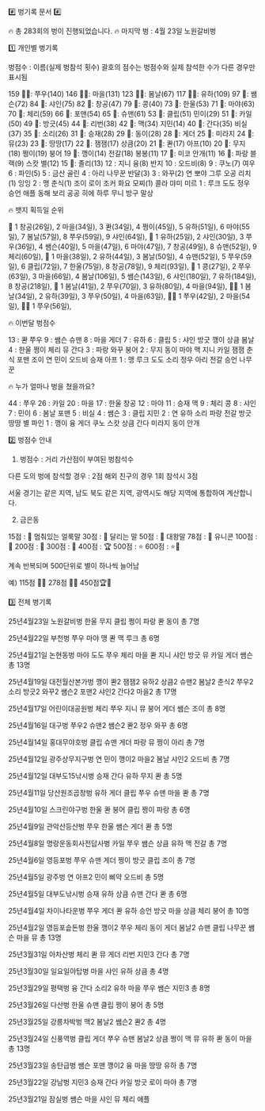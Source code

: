 #️⃣ 벙기록 문서 #️⃣

🔥 총 283회의 벙이 진행되었습니다.
🔥 마지막 벙 : 4월 23일 노원갈비벙

1️⃣  개인별 벙기록

벙점수 : 이름(실제 벙참석 횟수)
괄호의 점수는 벙점수와 실제 참석한 수가 다른 경우만 표시됨

159 🥉🐴: 쭈우(140)
146 🥉🐎: 마을(131)
123 🥉🦓: 봄날(67)
117 🥉🦓: 유하(109)
97 🦄: 쌤슨(72)
84 🦄: 샤인(75)
82 🦄: 창공(47)
79 🦄: 콩(40)
73 🐴: 한울(53)
71 🐴: 마야(63)
70 🐴: 체리(59)
66 🐴: 포맨(54)
65 🐴: 슈맨(61)
53 🐴: 클립(51) 민이(29)
51 🐴: 카일(50)
49 🐎: 방긋(45)
44 🐎: 리번(38)
42 🐎: 맥(34) 지민(14)
40 🐎: 간다(35) 비실(37)
35 🐎: 소리(26)
31 🐎: 승재(28)
29 🦓: 동이(28)
28 🦓: 게더
25 🦓: 미라지
24 🦓: 뮤(23)
23 🦓: 땅땅(17)
22 🦓: 잼잼(17) 상큼(20)
21 🦓: 콴(17) 아프(10)
20 🦓: 무지(18) 쩡이(19) 붕어
19 🦓: 깽이(14) 전갈(18) 봉봉(11)
17 🦓: 미코 안개(11)
16 🦓: 파랑 블랙(9) 스캇 별(12)
15 🦓: 졸리(13)
12 : 지니 융(8) 반지
10 : 오드비(8)
 9 : 쿠노(7) 여우
 6 : 파인(5)
 5 : 금산 골린
 4 : 아리 나무꾼 반달(3)
 3 : 와꾸(2) 연 뽀야 그루 오공 리치(1) 잉잉
 2 : 맹 춘식(1) 조이 로이 조커 화요 모찌(1) 콜라 먀미 미르
 1 : 루크 도도 정우 승언 애플 동해 보리 공공 히에 하루 무니 방구 말상

🔥 뱃지 획득일 순위

🦓
 1 창공(26일), 2 마을(34일), 3 콴(34일),
 4 쩡이(45일), 5 유하(51일), 6 마야(55일),
 7 봄날(57일), 8 쭈우(59일), 9 샤인(64일),
🐎
 1 유하(25일), 2 샤인(30일), 3 쭈우(36일),
 4 쌤슨(40일), 5 마을(47일), 6 마야(47일),
 7 창공(49일), 8 슈맨(52일), 9 체리(60일),
🐴
 1 마을(38일), 2 유하(44일), 3 봄날(50일),
 4 슈맨(52일), 5 쭈우(59일), 6 클립(72일),
 7 한울(75일), 8 창공(78일), 9 체리(93일),
🦄
 1 콩(27일), 2 쭈우(63일), 3 마을(66일),
 4 봄날(106일), 5 쌤슨(143일), 6 샤인(180일),
 7 유하(184일), 8 창공(218일),
🥉
 1 봄날(41일), 2 쭈우(70일), 3 유하(80일),
 4 마을(94일),
🥉🦓
 1 봄날(34일), 2 유하(39일), 3 쭈우(50일),
 4 마을(63일),
🥉🐎
 1 쭈우(42일), 2 마을(54일),
🥉🐴
 1 쭈우(56일),

🔥 이번달 벙점수

13 : 콴 쭈우
 9 : 쌤슨 슈맨
 8 : 마을 게더
 7 : 유하
 6 : 클립
 5 : 샤인 방긋 깽이 상큼 봄날
 4 : 한울 쩡이 체리 뮤 간다
 3 : 파랑 와꾸 붕어
 2 : 무지 동이 마야 맥 지니 카일 잼잼 춘식 포맨 조이 연 민이 오드비 승재 아프
 1 : 맹 루크 도도 소리 정우 아리 전갈 승언 나무꾼

🔥 누가 얼마나 벙을 쳤을까요?

44 : 쭈우
26 : 카일
20 : 마을
17 : 한울 창공
12 : 마야
11 : 승재 맥
 9 : 체리 콩
 8 : 샤인
 7 : 민이
 6 : 봄날 포맨
 5 : 비실
 4 : 쌤슨
 3 : 클립 지민
 2 : 연 유하 소리 파랑 전갈 방긋 땅땅 별 파인
 1 : 깽이 융 게더 쿠노 스캇 상큼 간다 미라지 동이 안개

2️⃣  벙점수 안내

1. 벙점수 : 거리 가산점이 부여된 벙참석수

다른 도의 벙에 참석할 경우 : 2점
해외 친구의 경우 1회 참석시 3점

서울 경기는 같은 지역, 남도 북도 같은 지역,
광역시도 해당 지역에 통합하여 계산합니다.

2. 금은동

15점 : 🦓 멈춰있는 얼룩말
30점 : 🐎 달리는 말
50점 : 🐴 대왕말
78점 : 🦄 유니콘
100점 : 🥉
200점 : 🥈
300점 : 🥇
400점 : 🏆
500점 : ⭐️
600점 : ⭐️🥉

계속 반복되며 500단위로 별이 하나씩 늘어남

예) 115점 🥉🦓
278점 🥈🦄
450점🏆🐴

3️⃣  전체 벙기록

25년4월23일 노원갈비벙
 한울 무지 클립 쩡이 파랑 콴 동이
 총 7명

25년4월22일 부천벙
 쭈우 마야 맹 콴 맥 루크
 총 6명

25년4월21일 논현동벙
 마야 도도 쭈우 체리 마을 콴 지니 샤인 방긋 뮤 카일 게더 쌤슨
 총 13명

25년4월19일 대전월산본가벙
 깽이 콴2 잼잼2 유하2 상큼2 슈맨2 봄날2 춘식2 쭈우2 소리 방긋2 와꾸2 쌤슨2 포맨2 샤인2 간다2 마을2
 총 17명

25년4월17일 어린이대공원벙
 체리 쭈우 지니 뮤 붕어 게더 쌤슨 조이
 총 8명

25년4월16일 대구벙
 쭈우2 슈맨2 쌤슨2 콴2 정우 와꾸
 총 6명

25년4월14일 홍대무야호벙
 클립 슈맨 게더 파랑 뮤 쩡이 아리
 총 7명

25년4월12일 광주상무지구벙
 연 민이 깽이2 마을2 봄날 샤인2 오드비
 총 7명

25년4월12일 대부도15낚시벙
 승재 간다 유하 무지 콴
 총 5명

25년4월11일 당산원조곱창벙
 유하 게더 클립 쭈우 슈맨 마을 콴
 총 7명

25년4월10일 스크린야구벙
 한울 콴 붕어 클립 쩡이 파랑
 총 6명

25년4월9일 관악산등산벙
 쭈우 한울 쌤슨 게더 콴
 총 5명

25년4월8일 명랑운동회사전답사벙
 카일 쭈우 쌤슨 상큼 유하 맥 전갈
 총 7명

25년4월6일 영등포벙
 쭈우 슈맨 게더 쩡이 방긋 클립 조이
 총 7명

25년4월5일 광주벙
 연 아프2 민이 삐약 오드비
 총 5명

25년4월5일 대부도낚시벙
 승재 유하 상큼 슈맨 간다 콴
 총 6명

25년4월4일 차이나타운벙
 쭈우 게더 콴 유하 승언 방긋 마을 상큼 체리 붕어
 총 10명

25년4월2일 영등포솥돈벙
 한울 깽이2 쭈우 체리 동이 게더 봄날2 슈맨 클립 나무꾼 쌤슨 마을 뮤
 총 13명

25년3월31일 아차산벙
 체리 콴 뮤 게더 리번 지민3 간다
 총 7명

25년3월30일 일요일야탑벙
 마을 샤인 유하 상큼
 총 4명

25년3월29일 평택벙
 융 간다 소리2 유하 마을 쭈우 쌤슨 지민3
 총 8명

25년3월26일 다산벙
 한울 슈맨 클립 쩡이 붕어
 총 5명

25년3월25일 강릉차박벙
 맥2 봄날2 쌤슨2 콴2
 총 4명

25년3월24일 신풍역벙
 클립 게더 쭈우 슈맨 봄날2 상큼 쩡이 맥 뮤 유하 콴 동이 마을
 총 13명

25년3월23일 송탄급벙
 쌤슨 포맨 깽이2 융 마을 땅땅 유하
 총 7명

25년3월22일 강남벙
 지민3 승재 간다 카일 방긋 로이 마야
 총 7명

25년3월21일 잠실벙
 쌤슨 마을 샤인 뮤 체리 애플
